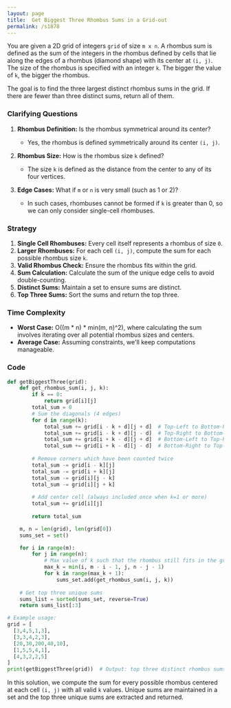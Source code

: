 ```yaml
---
layout: page
title:  Get Biggest Three Rhombus Sums in a Grid-out
permalink: /s1878
---
```


You are given a 2D grid of integers ```grid``` of size ```m x n```. A rhombus sum is defined as the sum of the integers in the rhombus defined by cells that lie along the edges of a rhombus (diamond shape) with its center at `(i, j)`. The size of the rhombus is specified with an integer `k`. The bigger the value of `k`, the bigger the rhombus.

The goal is to find the three largest distinct rhombus sums in the grid. If there are fewer than three distinct sums, return all of them.

### Clarifying Questions
1. **Rhombus Definition:** Is the rhombus symmetrical around its center?
    - Yes, the rhombus is defined symmetrically around its center `(i, j)`.

2. **Rhombus Size:** How is the rhombus size `k` defined?
    - The size `k` is defined as the distance from the center to any of its four vertices.

3. **Edge Cases:** What if `m` or `n` is very small (such as 1 or 2)?
    - In such cases, rhombuses cannot be formed if `k` is greater than 0, so we can only consider single-cell rhombuses.

### Strategy

1. **Single Cell Rhombuses:** Every cell itself represents a rhombus of size `0`.
2. **Larger Rhombuses:** For each cell `(i, j)`, compute the sum for each possible rhombus size `k`.
3. **Valid Rhombus Check:** Ensure the rhombus fits within the grid.
4. **Sum Calculation:** Calculate the sum of the unique edge cells to avoid double-counting.
5. **Distinct Sums:** Maintain a set to ensure sums are distinct.
6. **Top Three Sums:** Sort the sums and return the top three.

### Time Complexity

- **Worst Case:** O((m * n) * min(m, n)^2), where calculating the sum involves iterating over all potential rhombus sizes and centers.
- **Average Case:** Assuming constraints, we'll keep computations manageable.

### Code

```python
def getBiggestThree(grid):
    def get_rhombus_sum(i, j, k):
        if k == 0:
            return grid[i][j]
        total_sum = 0
        # Sum the diagonals (4 edges)
        for d in range(k):
            total_sum += grid[i - k + d][j + d]  # Top-Left to Bottom-Right
            total_sum += grid[i - k + d][j - d]  # Top-Right to Bottom-Left
            total_sum += grid[i + k - d][j + d]  # Bottom-Left to Top-Right
            total_sum += grid[i + k - d][j - d]  # Bottom-Right to Top-Left
        
        # Remove corners which have been counted twice
        total_sum -= grid[i - k][j]
        total_sum -= grid[i + k][j]
        total_sum -= grid[i][j - k]
        total_sum -= grid[i][j + k]
        
        # Add center cell (always included once when k=1 or more)
        total_sum += grid[i][j]
        
        return total_sum

    m, n = len(grid), len(grid[0])
    sums_set = set()

    for i in range(m):
        for j in range(n):
            # Max value of k such that the rhombus still fits in the grid
            max_k = min(i, m - i - 1, j, n - j - 1)
            for k in range(max_k + 1):
                sums_set.add(get_rhombus_sum(i, j, k))
    
    # Get top three unique sums
    sums_list = sorted(sums_set, reverse=True)
    return sums_list[:3]

# Example usage:
grid = [
  [3,4,5,1,3],
  [3,3,4,2,3],
  [20,30,200,40,10],
  [1,5,5,4,1],
  [4,3,2,2,5]
]
print(getBiggestThree(grid))  # Output: top three distinct rhombus sums
```

In this solution, we compute the sum for every possible rhombus centered at each cell `(i, j)` with all valid `k` values. Unique sums are maintained in a set and the top three unique sums are extracted and returned.